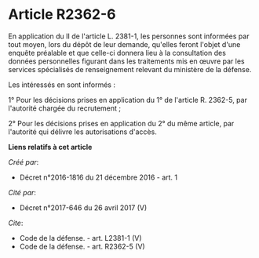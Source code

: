# Article R2362-6

En application du II de l'article L. 2381-1, les personnes sont informées par tout moyen, lors du dépôt de leur demande,
qu'elles feront l'objet d'une enquête préalable et que celle-ci donnera lieu à la consultation des données personnelles
figurant dans les traitements mis en œuvre par les services spécialisés de renseignement relevant du ministère de la
défense. 

Les intéressés en sont informés : 

1° Pour les décisions prises en application du 1° de l'article R. 2362-5, par l'autorité chargée du recrutement ; 

2° Pour les décisions prises en application du 2° du même article, par l'autorité qui délivre les autorisations d'accès.

**Liens relatifs à cet article**

_Créé par_:

  - Décret n°2016-1816 du 21 décembre 2016 - art. 1

_Cité par_:

  - Décret n°2017-646 du 26 avril 2017 (V)

_Cite_:

  - Code de la défense. - art. L2381-1 (V)
  - Code de la défense. - art. R2362-5 (V)
